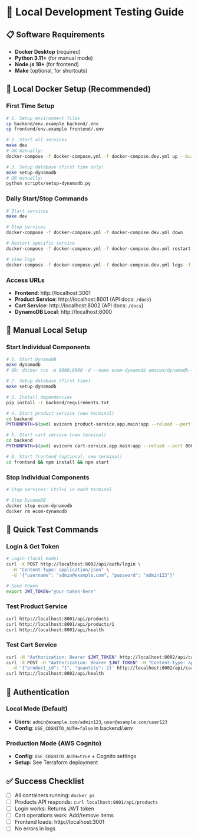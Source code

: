 # 🧪 Local Development Testing Guide

## 📋 Software Requirements

- **Docker Desktop** (required)
- **Python 3.11+** (for manual mode)
- **Node.js 18+** (for frontend)
- **Make** (optional, for shortcuts)

## 🐳 Local Docker Setup (Recommended)

### First Time Setup

```bash
# 1. Setup environment files
cp backend/env.example backend/.env
cp frontend/env.example frontend/.env

# 2. Start all services
make dev
# OR manually:
docker-compose -f docker-compose.yml -f docker-compose.dev.yml up --build

# 3. Setup database (first time only)
make setup-dynamodb
# OR manually:
python scripts/setup-dynamodb.py
```

### Daily Start/Stop Commands

```bash
# Start services
make dev

# Stop services  
docker-compose -f docker-compose.yml -f docker-compose.dev.yml down

# Restart specific service
docker-compose -f docker-compose.yml -f docker-compose.dev.yml restart cart-service

# View logs
docker-compose -f docker-compose.yml -f docker-compose.dev.yml logs -f
```

### Access URLs

- **Frontend**: http://localhost:3001
- **Product Service**: http://localhost:8001 (API docs: `/docs`)
- **Cart Service**: http://localhost:8002 (API docs: `/docs`)
- **DynamoDB Local**: http://localhost:8000

## 🔧 Manual Local Setup

### Start Individual Components

```bash
# 1. Start DynamoDB
make dynamodb
# OR: docker run -p 8000:8000 -d --name ecom-dynamodb amazon/dynamodb-local:latest

# 2. Setup database (first time)
make setup-dynamodb

# 3. Install dependencies
pip install -r backend/requirements.txt

# 4. Start product service (new terminal)
cd backend
PYTHONPATH=$(pwd) uvicorn product-service.app.main:app --reload --port 8001

# 5. Start cart service (new terminal)  
cd backend
PYTHONPATH=$(pwd) uvicorn cart-service.app.main:app --reload --port 8002

# 6. Start frontend (optional, new terminal)
cd frontend && npm install && npm start
```

### Stop Individual Components

```bash
# Stop services: Ctrl+C in each terminal

# Stop DynamoDB
docker stop ecom-dynamodb
docker rm ecom-dynamodb
```

## 🧪 Quick Test Commands

### Login & Get Token
```bash
# Login (local mode)
curl -X POST http://localhost:8002/api/auth/login \
  -H "Content-Type: application/json" \
  -d '{"username": "admin@example.com", "password": "admin123"}'

# Save token
export JWT_TOKEN="your-token-here"
```

### Test Product Service
```bash
curl http://localhost:8001/api/products
curl http://localhost:8001/api/products/1
curl http://localhost:8001/api/health
```

### Test Cart Service
```bash
curl -H "Authorization: Bearer $JWT_TOKEN" http://localhost:8002/api/cart
curl -X POST -H "Authorization: Bearer $JWT_TOKEN" -H "Content-Type: application/json" \
  -d '{"product_id": "1", "quantity": 2}' http://localhost:8002/api/cart/add
curl http://localhost:8002/api/health
```

## 🔑 Authentication

### Local Mode (Default)
- **Users**: `admin@example.com/admin123`, `user@example.com/user123`
- **Config**: `USE_COGNITO_AUTH=false` in backend/.env

### Production Mode (AWS Cognito)
- **Config**: `USE_COGNITO_AUTH=true` + Cognito settings
- **Setup**: See Terraform deployment


## ✅ Success Checklist

- [ ] All containers running: `docker ps`
- [ ] Products API responds: `curl localhost:8001/api/products`
- [ ] Login works: Returns JWT token
- [ ] Cart operations work: Add/remove items
- [ ] Frontend loads: http://localhost:3001
- [ ] No errors in logs